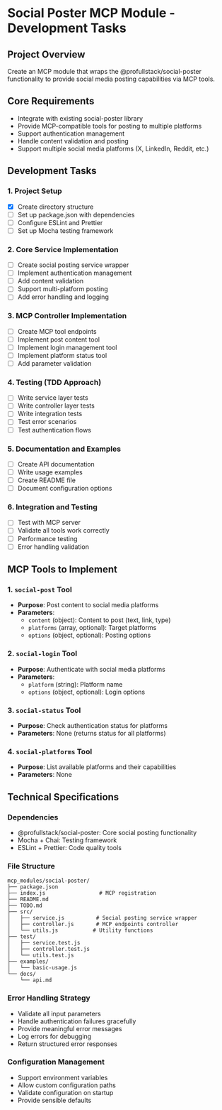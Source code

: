 # Social Poster MCP Module - Development Tasks

## Project Overview

Create an MCP module that wraps the @profullstack/social-poster functionality to provide social media posting capabilities via MCP tools.

## Core Requirements

- Integrate with existing social-poster library
- Provide MCP-compatible tools for posting to multiple platforms
- Support authentication management
- Handle content validation and posting
- Support multiple social media platforms (X, LinkedIn, Reddit, etc.)

## Development Tasks

### 1. Project Setup

- [x] Create directory structure
- [ ] Set up package.json with dependencies
- [ ] Configure ESLint and Prettier
- [ ] Set up Mocha testing framework

### 2. Core Service Implementation

- [ ] Create social posting service wrapper
- [ ] Implement authentication management
- [ ] Add content validation
- [ ] Support multi-platform posting
- [ ] Add error handling and logging

### 3. MCP Controller Implementation

- [ ] Create MCP tool endpoints
- [ ] Implement post content tool
- [ ] Implement login management tool
- [ ] Implement platform status tool
- [ ] Add parameter validation

### 4. Testing (TDD Approach)

- [ ] Write service layer tests
- [ ] Write controller layer tests
- [ ] Write integration tests
- [ ] Test error scenarios
- [ ] Test authentication flows

### 5. Documentation and Examples

- [ ] Create API documentation
- [ ] Write usage examples
- [ ] Create README file
- [ ] Document configuration options

### 6. Integration and Testing

- [ ] Test with MCP server
- [ ] Validate all tools work correctly
- [ ] Performance testing
- [ ] Error handling validation

## MCP Tools to Implement

### 1. `social-post` Tool

- **Purpose**: Post content to social media platforms
- **Parameters**:
  - `content` (object): Content to post (text, link, type)
  - `platforms` (array, optional): Target platforms
  - `options` (object, optional): Posting options

### 2. `social-login` Tool

- **Purpose**: Authenticate with social media platforms
- **Parameters**:
  - `platform` (string): Platform name
  - `options` (object, optional): Login options

### 3. `social-status` Tool

- **Purpose**: Check authentication status for platforms
- **Parameters**: None (returns status for all platforms)

### 4. `social-platforms` Tool

- **Purpose**: List available platforms and their capabilities
- **Parameters**: None

## Technical Specifications

### Dependencies

- @profullstack/social-poster: Core social posting functionality
- Mocha + Chai: Testing framework
- ESLint + Prettier: Code quality tools

### File Structure

```
mcp_modules/social-poster/
├── package.json
├── index.js                 # MCP registration
├── README.md
├── TODO.md
├── src/
│   ├── service.js          # Social posting service wrapper
│   ├── controller.js       # MCP endpoints controller
│   └── utils.js           # Utility functions
├── test/
│   ├── service.test.js
│   ├── controller.test.js
│   └── utils.test.js
├── examples/
│   └── basic-usage.js
└── docs/
    └── api.md
```

### Error Handling Strategy

- Validate all input parameters
- Handle authentication failures gracefully
- Provide meaningful error messages
- Log errors for debugging
- Return structured error responses

### Configuration Management

- Support environment variables
- Allow custom configuration paths
- Validate configuration on startup
- Provide sensible defaults
